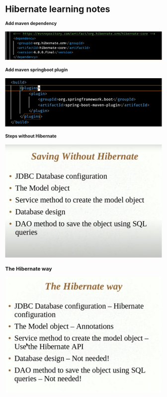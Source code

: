 # Hibernate learning notes

#### Add maven dependency
![](images/Screen%20Shot%202022-05-04%20at%201.31.45%20PM.png)

#### Add maven springboot plugin
![](images/Screen%20Shot%202022-05-04%20at%202.31.44%20PM.png)

#### Steps without Hibernate
![](/images/Screen%20Shot%202022-05-04%20at%204.24.03%20PM.png)
### The Hibernate way
![](./images/Screen%20Shot%202022-05-04%20at%204.34.08%20PM.png)
![]()
![]()
![]()
![]()
![]()
![]()
![]()
![]()
![]()
![]()
![]()
![]()
![]()
![]()